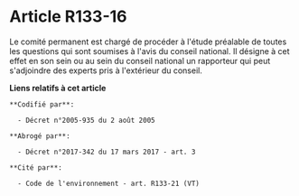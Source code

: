 # Article R133-16

Le comité permanent est chargé de procéder à l'étude préalable de toutes les questions qui sont soumises à l'avis du conseil
national. Il désigne à cet effet en son sein ou au sein du conseil national un rapporteur qui peut s'adjoindre des experts
pris à l'extérieur du conseil.

**Liens relatifs à cet article**

	**Codifié par**:

	  - Décret n°2005-935 du 2 août 2005

	**Abrogé par**:

	  - Décret n°2017-342 du 17 mars 2017 - art. 3

	**Cité par**:

	  - Code de l'environnement - art. R133-21 (VT)
